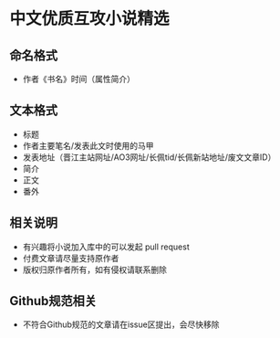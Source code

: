 # 中文优质互攻小说精选

## 命名格式

- 作者《书名》时间（属性简介）

## 文本格式

- 标题
- 作者主要笔名/发表此文时使用的马甲
- 发表地址（晋江主站网址/AO3网址/长佩tid/长佩新站地址/废文文章ID）
- 简介
- 正文
- 番外

## 相关说明
- 有兴趣将小说加入库中的可以发起 pull request
- 付费文章请尽量支持原作者
- 版权归原作者所有，如有侵权请联系删除

## Github规范相关
- 不符合Github规范的文章请在issue区提出，会尽快移除